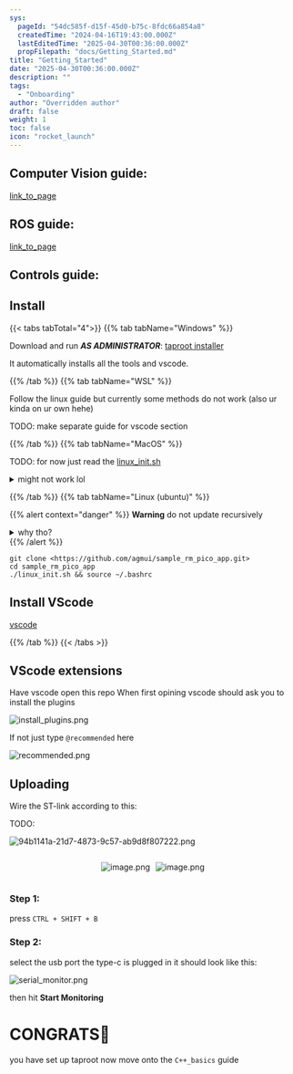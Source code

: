```yaml
---
sys:
  pageId: "54dc585f-d15f-45d0-b75c-8fdc66a854a8"
  createdTime: "2024-04-16T19:43:00.000Z"
  lastEditedTime: "2025-04-30T00:36:00.000Z"
  propFilepath: "docs/Getting_Started.md"
title: "Getting_Started"
date: "2025-04-30T00:36:00.000Z"
description: ""
tags:
  - "Onboarding"
author: "Overridden author"
draft: false
weight: 1
toc: false
icon: "rocket_launch"
---
```


## Computer Vision guide:

[link_to_page](86d45bc0-388b-4d26-8848-44f255f73d0e)

## ROS guide:

[link_to_page](3c76c1de-ec8f-46d6-8b0a-294005edc2d5)

## Controls guide:

## Install

{{< tabs tabTotal="4">}}
{{% tab tabName="Windows" %}}

Download and run _**AS ADMINISTRATOR**_: [taproot installer](https://github.com/Thornbots/TeachingFreshies/releases/tag/1.0)

It automatically installs all the tools and vscode.

{{% /tab %}}
{{% tab tabName="WSL" %}}

Follow the linux guide but currently some methods do not work (also ur kinda on ur own hehe)

TODO: make separate guide for vscode section

{{% /tab %}}
{{% tab tabName="MacOS" %}}

TODO: for now just read the [linux_init.sh](https://github.com/agmui/sample_rm_pico_app/blob/main/linux_init.sh)

<details>
<summary>might not work lol</summary>

`brew install libusb pkg-config`

Next install: [vscode](https://code.visualstudio.com/Download)

</details>

{{% /tab %}}
{{% tab tabName="Linux (ubuntu)" %}}

{{% alert context="danger" %}}
**Warning** do not update recursively
<details>
<summary>why tho?</summary>
There are some submodules that may go on for a while (like tinyusb) and I highly
recommend you don't need to get them.
If you want to see what submodules I update just look in `linux_init.sh`
</details>
{{% /alert %}}

```shell
git clone <https://github.com/agmui/sample_rm_pico_app.git>
cd sample_rm_pico_app
./linux_init.sh && source ~/.bashrc
```

## Install VScode

[vscode](https://code.visualstudio.com/Download)

{{% /tab %}}
{{< /tabs >}}

## VScode extensions

Have vscode open this repo
When first opining vscode should ask you to install the plugins

![install_plugins.png](https://prod-files-secure.s3.us-west-2.amazonaws.com/d518164a-d88e-44d1-a4ee-3adb3bd8bce0/89bd30f0-1825-4e77-867b-0a41ce370880/install_plugins.png?X-Amz-Algorithm=AWS4-HMAC-SHA256&X-Amz-Content-Sha256=UNSIGNED-PAYLOAD&X-Amz-Credential=ASIAZI2LB466VMQEDT2R%2F20250615%2Fus-west-2%2Fs3%2Faws4_request&X-Amz-Date=20250615T110544Z&X-Amz-Expires=3600&X-Amz-Security-Token=IQoJb3JpZ2luX2VjEFkaCXVzLXdlc3QtMiJGMEQCIHjyemhUcN4Qquqivi2pokavcn0tLq7jj4qGYTUBjZMDAiBKY8CnNmuHN9RQbLvD8uBVK7eI62%2BUmOY80sWngtP7SSr%2FAwhBEAAaDDYzNzQyMzE4MzgwNSIMPJgYgYTleAkWRXCjKtwDIYUrnBi4yJiQCHX%2FO%2BUObks82r%2FU8IU1yoxiLHV%2B8rZB%2FXV9o85J1I8ls8HKirM1E10CTIvDw6LnQik6OeOpvhbi%2BIpHCZ94TU5PkNZXSUX%2FDHan04%2BjsT73tmejOuXijacctVgaTfEH%2FRI2fCGLXIsLDhkUrYtT1zS2xfVcPmxOPIxNwLO2jRPPtDhbK014IVDUonWD6rf%2FNVaIQw0IvZKM6h8h%2Fq1gxp4p3FvSD8nkJ1chXEInmUMwqAfexXSjVK7fmQfVou%2BqhJCblqfGFHxeRjVFcYSCqvFjLFwUQYyLiVRNhtsiWrF8VGih9BjyRmqI2Tl10zZgxGBGfqaZBsKDrvSK28Z1F7NgDLsRIqM8qf8XPblOFuGX1Doc7B8dJpkM2JqhYIGZQSIgkKQjC6UJO84fzKtHY%2FbrP9ygEqiUn4LQnebGy5nVb7OmY%2FekEBV19CkGWNvW%2BwXwFesuhlY3fpbG53xjhu9YupSFdijsyFBVq3JpeLhE%2FwMY5Ii78DNfeuWZX6hHZ9oc13avReJpF3I6uH1ti5xWwH9n0gryfKQrpD6Dz3p%2FeWGK8tjhT%2F9cdUhvB1doNdFSTFGxBl3h0Az1OBitCIvmXBLvEvnbZ%2FtxmHr5M7UHoxQw04W6wgY6pgHxufaCy8v78CeECvJ4naHluF2XyRzWP4Ep%2FbH6EDwGb7w2P18S7vM27zQtnfODB1i2zVi%2Fqh5HPOYGMC8XMz2rcWRWWG10kEJWX6hIhGa209mccfXkPLg%2BE%2Bb%2BnFna%2FOniutnT3WY%2FzJ8QSc67eyj%2BPZcS5Ygqhn4yvHUz8xTJRww5bwqd7Kq4U%2BGMtFzGqCHJa7gNfYa%2BT9mOHJUebOBYSo7LCpFe&X-Amz-Signature=229fbf92e481bca4fff4272e34080d8cb5b2b1e5d95a037489892e522e1bfebf&X-Amz-SignedHeaders=host&x-amz-checksum-mode=ENABLED&x-id=GetObject)

If not just type `@recommended` here  

![recommended.png](https://prod-files-secure.s3.us-west-2.amazonaws.com/d518164a-d88e-44d1-a4ee-3adb3bd8bce0/61e661e9-5d85-4dfc-be0d-8d2097a5e793/recommended.png?X-Amz-Algorithm=AWS4-HMAC-SHA256&X-Amz-Content-Sha256=UNSIGNED-PAYLOAD&X-Amz-Credential=ASIAZI2LB466VMQEDT2R%2F20250615%2Fus-west-2%2Fs3%2Faws4_request&X-Amz-Date=20250615T110544Z&X-Amz-Expires=3600&X-Amz-Security-Token=IQoJb3JpZ2luX2VjEFkaCXVzLXdlc3QtMiJGMEQCIHjyemhUcN4Qquqivi2pokavcn0tLq7jj4qGYTUBjZMDAiBKY8CnNmuHN9RQbLvD8uBVK7eI62%2BUmOY80sWngtP7SSr%2FAwhBEAAaDDYzNzQyMzE4MzgwNSIMPJgYgYTleAkWRXCjKtwDIYUrnBi4yJiQCHX%2FO%2BUObks82r%2FU8IU1yoxiLHV%2B8rZB%2FXV9o85J1I8ls8HKirM1E10CTIvDw6LnQik6OeOpvhbi%2BIpHCZ94TU5PkNZXSUX%2FDHan04%2BjsT73tmejOuXijacctVgaTfEH%2FRI2fCGLXIsLDhkUrYtT1zS2xfVcPmxOPIxNwLO2jRPPtDhbK014IVDUonWD6rf%2FNVaIQw0IvZKM6h8h%2Fq1gxp4p3FvSD8nkJ1chXEInmUMwqAfexXSjVK7fmQfVou%2BqhJCblqfGFHxeRjVFcYSCqvFjLFwUQYyLiVRNhtsiWrF8VGih9BjyRmqI2Tl10zZgxGBGfqaZBsKDrvSK28Z1F7NgDLsRIqM8qf8XPblOFuGX1Doc7B8dJpkM2JqhYIGZQSIgkKQjC6UJO84fzKtHY%2FbrP9ygEqiUn4LQnebGy5nVb7OmY%2FekEBV19CkGWNvW%2BwXwFesuhlY3fpbG53xjhu9YupSFdijsyFBVq3JpeLhE%2FwMY5Ii78DNfeuWZX6hHZ9oc13avReJpF3I6uH1ti5xWwH9n0gryfKQrpD6Dz3p%2FeWGK8tjhT%2F9cdUhvB1doNdFSTFGxBl3h0Az1OBitCIvmXBLvEvnbZ%2FtxmHr5M7UHoxQw04W6wgY6pgHxufaCy8v78CeECvJ4naHluF2XyRzWP4Ep%2FbH6EDwGb7w2P18S7vM27zQtnfODB1i2zVi%2Fqh5HPOYGMC8XMz2rcWRWWG10kEJWX6hIhGa209mccfXkPLg%2BE%2Bb%2BnFna%2FOniutnT3WY%2FzJ8QSc67eyj%2BPZcS5Ygqhn4yvHUz8xTJRww5bwqd7Kq4U%2BGMtFzGqCHJa7gNfYa%2BT9mOHJUebOBYSo7LCpFe&X-Amz-Signature=89148defc360f9f9e02dffbb7b1aadb265d551ae111e94beeffe8f5e3285e6ea&X-Amz-SignedHeaders=host&x-amz-checksum-mode=ENABLED&x-id=GetObject)

## Uploading

Wire the ST-link according to this:

TODO:

![94b1141a-21d7-4873-9c57-ab9d8f807222.png](https://prod-files-secure.s3.us-west-2.amazonaws.com/d518164a-d88e-44d1-a4ee-3adb3bd8bce0/e5fad17d-ab82-4300-9f4c-505ab4b1202c/94b1141a-21d7-4873-9c57-ab9d8f807222.png?X-Amz-Algorithm=AWS4-HMAC-SHA256&X-Amz-Content-Sha256=UNSIGNED-PAYLOAD&X-Amz-Credential=ASIAZI2LB466VMQEDT2R%2F20250615%2Fus-west-2%2Fs3%2Faws4_request&X-Amz-Date=20250615T110544Z&X-Amz-Expires=3600&X-Amz-Security-Token=IQoJb3JpZ2luX2VjEFkaCXVzLXdlc3QtMiJGMEQCIHjyemhUcN4Qquqivi2pokavcn0tLq7jj4qGYTUBjZMDAiBKY8CnNmuHN9RQbLvD8uBVK7eI62%2BUmOY80sWngtP7SSr%2FAwhBEAAaDDYzNzQyMzE4MzgwNSIMPJgYgYTleAkWRXCjKtwDIYUrnBi4yJiQCHX%2FO%2BUObks82r%2FU8IU1yoxiLHV%2B8rZB%2FXV9o85J1I8ls8HKirM1E10CTIvDw6LnQik6OeOpvhbi%2BIpHCZ94TU5PkNZXSUX%2FDHan04%2BjsT73tmejOuXijacctVgaTfEH%2FRI2fCGLXIsLDhkUrYtT1zS2xfVcPmxOPIxNwLO2jRPPtDhbK014IVDUonWD6rf%2FNVaIQw0IvZKM6h8h%2Fq1gxp4p3FvSD8nkJ1chXEInmUMwqAfexXSjVK7fmQfVou%2BqhJCblqfGFHxeRjVFcYSCqvFjLFwUQYyLiVRNhtsiWrF8VGih9BjyRmqI2Tl10zZgxGBGfqaZBsKDrvSK28Z1F7NgDLsRIqM8qf8XPblOFuGX1Doc7B8dJpkM2JqhYIGZQSIgkKQjC6UJO84fzKtHY%2FbrP9ygEqiUn4LQnebGy5nVb7OmY%2FekEBV19CkGWNvW%2BwXwFesuhlY3fpbG53xjhu9YupSFdijsyFBVq3JpeLhE%2FwMY5Ii78DNfeuWZX6hHZ9oc13avReJpF3I6uH1ti5xWwH9n0gryfKQrpD6Dz3p%2FeWGK8tjhT%2F9cdUhvB1doNdFSTFGxBl3h0Az1OBitCIvmXBLvEvnbZ%2FtxmHr5M7UHoxQw04W6wgY6pgHxufaCy8v78CeECvJ4naHluF2XyRzWP4Ep%2FbH6EDwGb7w2P18S7vM27zQtnfODB1i2zVi%2Fqh5HPOYGMC8XMz2rcWRWWG10kEJWX6hIhGa209mccfXkPLg%2BE%2Bb%2BnFna%2FOniutnT3WY%2FzJ8QSc67eyj%2BPZcS5Ygqhn4yvHUz8xTJRww5bwqd7Kq4U%2BGMtFzGqCHJa7gNfYa%2BT9mOHJUebOBYSo7LCpFe&X-Amz-Signature=82fb79b6f6b370dd47aeebecbf354af1e560d97a19a45390b160a52cee6851e3&X-Amz-SignedHeaders=host&x-amz-checksum-mode=ENABLED&x-id=GetObject)

<div style="display: flex;flex-direction: row; column-gap:10px; max-width: 630px;justify-content: center;">
<div>

![image.png](https://prod-files-secure.s3.us-west-2.amazonaws.com/d518164a-d88e-44d1-a4ee-3adb3bd8bce0/210ecb78-1116-4d7b-b9b7-2292f66fa2c2/image.png?X-Amz-Algorithm=AWS4-HMAC-SHA256&X-Amz-Content-Sha256=UNSIGNED-PAYLOAD&X-Amz-Credential=ASIAZI2LB466TMCJNRRR%2F20250615%2Fus-west-2%2Fs3%2Faws4_request&X-Amz-Date=20250615T110550Z&X-Amz-Expires=3600&X-Amz-Security-Token=IQoJb3JpZ2luX2VjEFkaCXVzLXdlc3QtMiJHMEUCIFdDXjAppTm5jZDYCX%2Fzc1V%2BAFJaCTrXcbcA7vT0sFGKAiEAoeq%2FsTPMCAoFMehyUU%2FQd2gEgPrIARakxQnpDjH9JYwq%2FwMIQhAAGgw2Mzc0MjMxODM4MDUiDKXQ6WBbXVOmLWSNVCrcA65X8NSYiIHQeT8wECyxnSKRb2dnAwifjqrOlEQLgQULXfWGUeHY1pWYUkQSgqQ%2BMskSnhK4lJLB%2B9Q8MQWPsURlIdFOme70b4F1o1jDZgatd9SSVhjFj1d65Tx5AgJSC8edfLlwU%2FxPm61q%2F3VolKZcSBraW8pQiQ6zgNcLQq6ymDll8A29kEyAD99Y91frsgV9WkfjmW2JhZj16bNiPVFTu5o3ovCgcruPj%2Bho6%2BPnGIsL1eoSNf%2BhI7W%2B15F9bbNBW240uZbMt6nRc%2BTD1i5CDQtYONGt8VKMSqfft9p7Tgv%2BcGmM3TYFK2q6xt0muv3zhL0v926Hyn%2Fnilq411DYRI5dZlhTVrIaCDyaBHbPmD15HDfT3465k8UnGnOrITNkg2aBCgm3xlKiJFEtCQZkPkSuyQJQHmpJYI27oHHgDAw4859Szqs2YQGKHhCaW74jU2iFDLWaZaqwRbF04hgamt5KZiIWXsXE9lblSK3zo66BhEcj7it3Lh42moygZHZLGYxCNGVgDBqe5aNVRURht9FGpyIhZvdOVhv%2F2xkAZKcEyHECbEEMZMLMpCVTMr39j%2FFqe77mT8ZP72KswL4pB%2FgZlq6bffsLoobPX%2F7mJ%2BbtB7wfzicvymC3MKeOusIGOqUBEfHa5OjETBRGuC5%2BUEwGcflEQighVao5MJiW14059w8rkZVTLMQH5XqeCMXzltMBUVm8UMLR2n%2B9kBy3d0tvH3MLkHTRSDmUvJj83mxuylA5zl%2FzSym4qjf926m18CYDlDJjiHu%2FHBvlk96Z1YSu%2FRdpATIkE6PMj%2B31MDwMamLCd2lpcMzvFKWCzJOp13OIH5nQQGIlxwg0VpLVzbMEgazcLDJr&X-Amz-Signature=4a995165e633ed78d39ade2d493bd06e8fda4f233401e4daad23d52ad806929a&X-Amz-SignedHeaders=host&x-amz-checksum-mode=ENABLED&x-id=GetObject)

</div>
<div>

![image.png](https://prod-files-secure.s3.us-west-2.amazonaws.com/d518164a-d88e-44d1-a4ee-3adb3bd8bce0/33a0fd0f-8ca6-4a86-8e09-26e95ded1fff/image.png?X-Amz-Algorithm=AWS4-HMAC-SHA256&X-Amz-Content-Sha256=UNSIGNED-PAYLOAD&X-Amz-Credential=ASIAZI2LB4664CNXCQ2E%2F20250615%2Fus-west-2%2Fs3%2Faws4_request&X-Amz-Date=20250615T110551Z&X-Amz-Expires=3600&X-Amz-Security-Token=IQoJb3JpZ2luX2VjEFkaCXVzLXdlc3QtMiJGMEQCIEhHnsQludV89Szuq2fmSXaE%2BRS3e1Dmr9jFgEC75xdwAiBHfI5c9QZpqc9mqCyRtZS1VqZHzWggCnMNV8YaVqabeir%2FAwhBEAAaDDYzNzQyMzE4MzgwNSIM5MBtrKXIdx%2BQUouJKtwDO8K9T%2F55HT5lUhzt2VihL4r9BZEAMnPt869Waz5CYqGDvPsjzcsAmS%2BEBBBmqeM8uzG88K2evbCi%2FIYo4P9zRC%2BCiGR5VSLdSSl6H5PF8NIRpN5cprwNC88d0uN7xpq7PxY%2Fu87SspbWtbCXvEkSGRWxTzqpnbgNxEN6aBOGZfl0WSdkU3wUwiI4lhGBDQt4HECl0TagAFsz8le1fhtRxu6iJd9uo8ZZiVtB6m%2BnFbT5TIL0xKLJZ6vZzJS34CzViJysC8WQe%2FLbD955I0WZtvcFJ4zU3vmL1Ih1F2xunklb9ghTSeV%2Bg%2F6mkBJ1sx5a1NXPNEkwxf5rN%2FVCkUp7aO%2FKgCdoeOb788w2uc7gLK00jsa1tNXMomjXAOlRqQ0Mqs7YI%2FOy8HoM30qEIV0fY4DyTnuxneFrqX0fdefckTzmu3k6OrSl9R7uoi8LHDPQhHCmVsPJKMWKw4EKnyF4tMPMfvHDmteYmcsszVBzeRtELrcYkIdp1umE1O2uuuyMdqkJMPClNrSLrg%2FtJAhh307haSxP%2BN%2Bj%2FwswVkWtzi2gRO%2FYy45HUY1d%2BOd2J4ERSaY79ywhX%2BkHZkjmJPLHH%2BYzJ7lByf6NM%2B%2F%2BPPP34V8VoC9iSr70rhLC%2FXswqoS6wgY6pgERVglyXA9tIVapEYxpMiOW6vQ%2BRtCJyiKo4z%2BHnhkHA7MJqrVLG5ssOVsz%2FNHaOGT6YTezsY5mUWR4d9SDlWMlnpKeeYtJVXPo0l0XydFmBRPT7lB5Rv2KM%2FQ9jgsBCq%2FOwL7Yfb3ZBuoOvjFrZIRAqAvj6uk%2F9qncoqGnCqb%2BnJS%2F%2FkYErIt261CmMSqWZuV9%2BHv%2FgH6SkvJz2niP9z4zhcZNEEvZ&X-Amz-Signature=a72a977d3606dcdd3fe816cefc166c8a2b7d3692aa8f74cc0337da91b5244d3d&X-Amz-SignedHeaders=host&x-amz-checksum-mode=ENABLED&x-id=GetObject)

</div>
</div>

### Step 1:

press `CTRL + SHIFT + B`

### Step 2:

select the usb port the type-c is plugged in it should look like this:

![serial_monitor.png](https://prod-files-secure.s3.us-west-2.amazonaws.com/d518164a-d88e-44d1-a4ee-3adb3bd8bce0/f03f4774-05d4-4393-b6a0-d5efb6d315ab/serial_monitor.png?X-Amz-Algorithm=AWS4-HMAC-SHA256&X-Amz-Content-Sha256=UNSIGNED-PAYLOAD&X-Amz-Credential=ASIAZI2LB466VMQEDT2R%2F20250615%2Fus-west-2%2Fs3%2Faws4_request&X-Amz-Date=20250615T110544Z&X-Amz-Expires=3600&X-Amz-Security-Token=IQoJb3JpZ2luX2VjEFkaCXVzLXdlc3QtMiJGMEQCIHjyemhUcN4Qquqivi2pokavcn0tLq7jj4qGYTUBjZMDAiBKY8CnNmuHN9RQbLvD8uBVK7eI62%2BUmOY80sWngtP7SSr%2FAwhBEAAaDDYzNzQyMzE4MzgwNSIMPJgYgYTleAkWRXCjKtwDIYUrnBi4yJiQCHX%2FO%2BUObks82r%2FU8IU1yoxiLHV%2B8rZB%2FXV9o85J1I8ls8HKirM1E10CTIvDw6LnQik6OeOpvhbi%2BIpHCZ94TU5PkNZXSUX%2FDHan04%2BjsT73tmejOuXijacctVgaTfEH%2FRI2fCGLXIsLDhkUrYtT1zS2xfVcPmxOPIxNwLO2jRPPtDhbK014IVDUonWD6rf%2FNVaIQw0IvZKM6h8h%2Fq1gxp4p3FvSD8nkJ1chXEInmUMwqAfexXSjVK7fmQfVou%2BqhJCblqfGFHxeRjVFcYSCqvFjLFwUQYyLiVRNhtsiWrF8VGih9BjyRmqI2Tl10zZgxGBGfqaZBsKDrvSK28Z1F7NgDLsRIqM8qf8XPblOFuGX1Doc7B8dJpkM2JqhYIGZQSIgkKQjC6UJO84fzKtHY%2FbrP9ygEqiUn4LQnebGy5nVb7OmY%2FekEBV19CkGWNvW%2BwXwFesuhlY3fpbG53xjhu9YupSFdijsyFBVq3JpeLhE%2FwMY5Ii78DNfeuWZX6hHZ9oc13avReJpF3I6uH1ti5xWwH9n0gryfKQrpD6Dz3p%2FeWGK8tjhT%2F9cdUhvB1doNdFSTFGxBl3h0Az1OBitCIvmXBLvEvnbZ%2FtxmHr5M7UHoxQw04W6wgY6pgHxufaCy8v78CeECvJ4naHluF2XyRzWP4Ep%2FbH6EDwGb7w2P18S7vM27zQtnfODB1i2zVi%2Fqh5HPOYGMC8XMz2rcWRWWG10kEJWX6hIhGa209mccfXkPLg%2BE%2Bb%2BnFna%2FOniutnT3WY%2FzJ8QSc67eyj%2BPZcS5Ygqhn4yvHUz8xTJRww5bwqd7Kq4U%2BGMtFzGqCHJa7gNfYa%2BT9mOHJUebOBYSo7LCpFe&X-Amz-Signature=28b27e3a1d387fb26a4df4fda663387967c2ef1da13f689693a5f24e28143909&X-Amz-SignedHeaders=host&x-amz-checksum-mode=ENABLED&x-id=GetObject)

then hit **Start Monitoring**

# CONGRATS🎉

you have set up taproot now move onto the `C++_basics` guide
